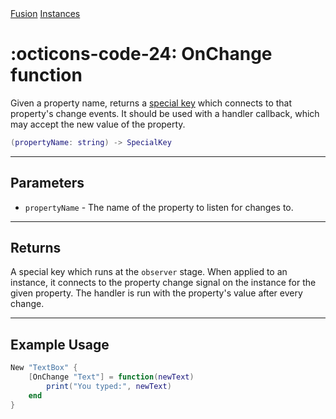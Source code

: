 <nav class="fusiondoc-api-breadcrumbs">
	<a href="../..">Fusion</a>
	<a href="..">Instances</a>
</nav>

<h1 class="fusiondoc-api-header" markdown>
	<span class="fusiondoc-api-icon" markdown>:octicons-code-24:</span>
	<span class="fusiondoc-api-name">OnChange</span>
	<span class="fusiondoc-api-pills">
		<span class="fusiondoc-api-pill-type">function</span>
	</span>
</h1>

Given a property name, returns a [special key](./specialkey.md) which connects
to that property's change events. It should be used with a handler callback,
which may accept the new value of the property.

```Lua
(propertyName: string) -> SpecialKey
```

-----

## Parameters

- `propertyName` - The name of the property to listen for changes to.

-----

## Returns

A special key which runs at the `observer` stage. When applied to an instance,
it connects to the property change signal on the instance for the given property.
The handler is run with the property's value after every change.

-----

## Example Usage

```Lua
New "TextBox" {
    [OnChange "Text"] = function(newText)
        print("You typed:", newText)
    end
}
```